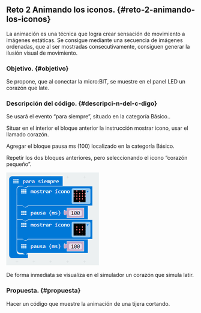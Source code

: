 ## Reto 2 Animando los iconos. {#reto-2-animando-los-iconos}

La animación es una técnica que logra crear sensación de movimiento a imágenes estáticas. Se consigue mediante una secuencia de imágenes ordenadas, que al ser mostradas consecutivamente,  consiguen generar la ilusión visual de movimiento.

### Objetivo. {#objetivo}

Se propone, que al conectar la micro:BIT, se muestre en el panel LED un corazón que late.

### Descripción del código. {#descripci-n-del-c-digo}

Se usará el evento “para siempre”, situado en la categoría Básico..

Situar en el interior el bloque anterior la instrucción mostrar icono, usar el llamado corazón.

Agregar el bloque pausa ms (100) localizado en la categoría Básico.

Repetir los dos bloques anteriores, pero seleccionando el icono “corazón pequeño”.

![](../images/image45.png)

De forma inmediata se visualiza en el simulador un corazón que simula latir.

### Propuesta. {#propuesta}

Hacer un código que muestre la animación de una tijera cortando.